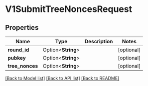 # V1SubmitTreeNoncesRequest

## Properties

| Name            | Type               | Description | Notes      |
| --------------- | ------------------ | ----------- | ---------- |
| **round_id**    | Option<**String**> |             | [optional] |
| **pubkey**      | Option<**String**> |             | [optional] |
| **tree_nonces** | Option<**String**> |             | [optional] |

[[Back to Model list]](../README.md#documentation-for-models) [[Back to API list]](../README.md#documentation-for-api-endpoints) [[Back to README]](../README.md)
